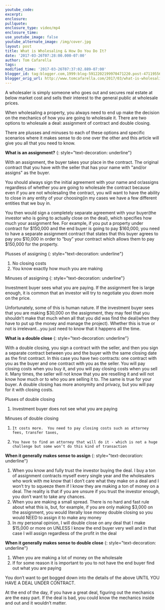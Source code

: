 ```yaml
---
youtube_code:
excerpt:
enclosure:
pullquote:
enclosure_type: video/mp4
enclosure_time:
use_youtube_image: false
youtube_alternate_image: /img/cover.jpg
layout: post
title: What is Wholesaling & How Do You Do It?
date: '2017-03-26T07:28:00.000-07:00'
author: Tom Cafarella
tags:
modified_time: '2017-03-26T07:37:02.889-07:00'
blogger_id: tag:blogger.com,1999:blog-5912202199970471220.post-4711955680669555675
blogger_orig_url: http://www.tomcafarella.com/2017/03/what-is-wholesaling-how-do-you-do-it.html
---
```

A wholesaler is simply someone who goes out and secures real estate at below market cost and sells their interest to the general public at wholesale prices.

When wholesaling a property, you always need to end up make the decision on the mechanics of how you are going to wholesale it.  There are two options to wholesale a deal: assignment of contract and double closing.

There are plusses and minuses to each of these options and specific scenarios where it makes sense to do one over the other and this article will give you all that you need to know.

**What is an assignment?**
{: style="text-decoration: underline"}

With an assignment, the buyer takes your place in the contract. The original contract that you have with the seller that has your name with "and/or assigns" as the buyer.

You should always sign the initial agreement with your name and or/assigns regardless of whether you are going to wholesale the contract because even if you are not wholesaling the contract, you will want to have the ability to close in any entity of your choosing(in my cases we have a few different entities that we buy in.

You then would sign a completely separate agreement with your buyer(the investor who is going to actually close on the deal), which specifies how much your assignment fee.  For example, if you put a property under contract for $150,000 and the end buyer is going to pay $160,000, you need to have a separate assignment contract that states that this buyer agrees to pay you $10,000 in order to “buy” your contract which allows them to pay $150,000 for the property.

Plusses of assigning
{: style="text-decoration: underline"}

1. No closing costs
2. You know exactly how much you are making

Minuses of assigning
{: style="text-decoration: underline"}

Investment buyer sees what you are paying.  If the assignment fee is large enough, it is common that an investor will try to negotiate you down more on the price.

Unfortunately, some of this is human nature.  If the investment buyer sees that you are making $30,000 on the assignment, they may feel that you shouldn’t make that much when all that you did was find the deal(when they have to put up the money and manage the project).  Whether this is true or not is irrelevant...you just need to know that it happens all the time.

**What is a double close**
{: style="text-decoration: underline"}

With a double closing, you sign a contract with the seller, and then you sign a separate contract between you and the buyer with the same closing date as the first contract.   In this case you have two contracts: one contract with you as the buyer and one contract with you as the seller.  You will pay closing costs when you buy it, and you will pay closing costs when you sell it. Many times, the seller will not know that you are reselling it and will not know how much or to who you are selling it to. The same is true for your buyer. A double closing has more anonymity and privacy, but you will pay for it with closing costs.

Pluses of double closing

1. Investment buyer does not see what you are paying

Minuses of double closing

1.     It costs more.  You need to pay closing costs such as attorney fees, transfer taxes,
2.     You have to find an attorney that will do it - which is not a huge challenge but some won’t do this kind of transaction


**When it generally makes sense to assign**
{: style="text-decoration: underline"}

1. When you know and fully trust the investor buying the deal.  I buy a ton of assignment contracts myself every single year and the wholesalers who work with me know that I don’t care what they make on a deal and I won’t try to squeeze them if I know they are making a ton of money on a deal.  The reality is that if you are unsure if you trust the investor enough, you don’t want to take any chances.
2. When you are making a small spread.  There is no hard and fast rule about what this is, but, for example, if you are only making $3,000 on the assignment, you would literally lose money double closing so you would NEED to assign it to make any money
3. In my personal opinion, I will double close on any deal that I make $15,000 or more on UNLESS I know the end buyer very well and in that case I will assign regardless of the profit in the deal

**When it generally makes sense to double close**
{: style="text-decoration: underline"}

1. When you are making a lot of money on the wholesale
2. If for some reason it is important to you to not have the end buyer find out what you are paying

You don’t want to get bogged down into the details of the above UNTIL YOU HAVE A DEAL UNDER CONTRACT.

At the end of the day, if you have a great deal, figuring out the mechanics are the easy part.  If the deal is bad, you could know the mechanics inside and out and it wouldn’t matter.
